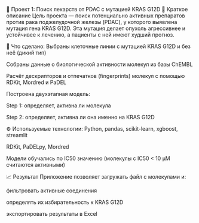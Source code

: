 🧪 Проект 1: Поиск лекарств от PDAC с мутацией KRAS G12D
📌 Краткое описание
Цель проекта — поиск потенциально активных препаратов против рака поджелудочной железы (PDAC), у которого выявлена мутация гена KRAS G12D. Эта мутация делает опухоль агрессивнее и устойчивее к лечению, а пациенты с ней имеют худший прогноз.

🔬 Что сделано:
Выбраны клеточные линии с мутацией KRAS G12D и без неё (дикий тип)

Собраны данные о биологической активности молекул из базы ChEMBL

Расчёт дескрипторов и отпечатков (fingerprints) молекул с помощью RDKit, Mordred и PaDEL

Построена двухэтапная модель:

Step 1: определяет, активна ли молекула

Step 2: определяет, активна ли она именно на KRAS G12D

⚙️ Используемые технологии:
Python, pandas, scikit-learn, xgboost, streamlit

RDKit, PaDELpy, Mordred

Модели обучались по IC50 значению (молекулы с IC50 < 10 µM считаются активными)

📈 Результат
Приложение позволяет загружать файл с молекулами и:

фильтровать активные соединения

определять их избирательность к KRAS G12D

экспортировать результаты в Excel
